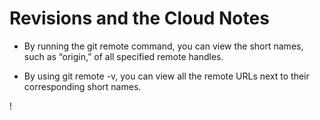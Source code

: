# Revisions and the Cloud Notes

- By running the git remote command, you can view the short names, such as “origin,” of all specified remote handles.

- By using git remote -v, you can view all the remote URLs next to their corresponding short names.

!
